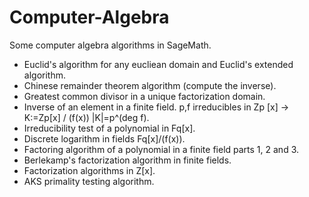 # Computer-Algebra
Some computer algebra algorithms in SageMath.

- Euclid's algorithm for any eucliean domain and Euclid's extended algorithm.
- Chinese remainder theorem algorithm (compute the inverse).
- Greatest common divisor in a unique factorization domain.
- Inverse of an element in a finite field. 
p,f irreducibles in Zp \[x] -> K:=Zp\[x] / (f(x)) |K|=p^(deg f).
- Irreducibility test of a polynomial in Fq\[x].
- Discrete logarithm in fields Fq\[x]/(f(x)).
- Factoring algorithm of a polynomial in a finite field parts 1, 2 and 3.
- Berlekamp's factorization algorithm in finite fields.
- Factorization algorithms in Z\[x].
- AKS primality testing algorithm.
